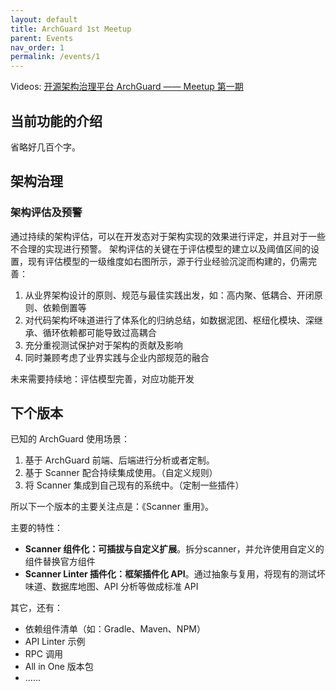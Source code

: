 ```yaml
---
layout: default
title: ArchGuard 1st Meetup
parent: Events
nav_order: 1
permalink: /events/1
---
```


Videos: [开源架构治理平台 ArchGuard —— Meetup 第一期](https://www.bilibili.com/video/BV1oF411g79d?spm_id_from=333.999.0.0)

## 当前功能的介绍

省略好几百个字。

## 架构治理

### 架构评估及预警

通过持续的架构评估，可以在开发态对于架构实现的效果进行评定，并且对于一些不合理的实现进行预警。
架构评估的关键在于评估模型的建立以及阈值区间的设置，现有评估模型的一级维度如右图所示，源于行业经验沉淀而构建的，仍需完善：

1. 从业界架构设计的原则、规范与最佳实践出发，如：高内聚、低耦合、开闭原则、依赖倒置等
2. 对代码架构坏味道进行了体系化的归纳总结，如数据泥团、枢纽化模块、深继承、循环依赖都可能导致过高耦合
3. 充分重视测试保护对于架构的贡献及影响
4. 同时兼顾考虑了业界实践与企业内部规范的融合

未来需要持续地：评估模型完善，对应功能开发

## 下个版本

已知的 ArchGuard 使用场景：

1. 基于 ArchGuard 前端、后端进行分析或者定制。
2. 基于 Scanner 配合持续集成使用。（自定义规则）
3. 将 Scanner 集成到自己现有的系统中。（定制一些插件）

所以下一个版本的主要关注点是：《Scanner 重用》。

主要的特性：

- **Scanner 组件化：可插拔与自定义扩展**。拆分scanner，并允许使用自定义的组件替换官方组件
- **Scanner Linter 插件化：框架插件化 API**。通过抽象与复用，将现有的测试坏味道、数据库地图、API 分析等做成标准 API

其它，还有：

- 依赖组件清单（如：Gradle、Maven、NPM）
- API Linter 示例
- RPC 调用
- All in One 版本包
- ……



